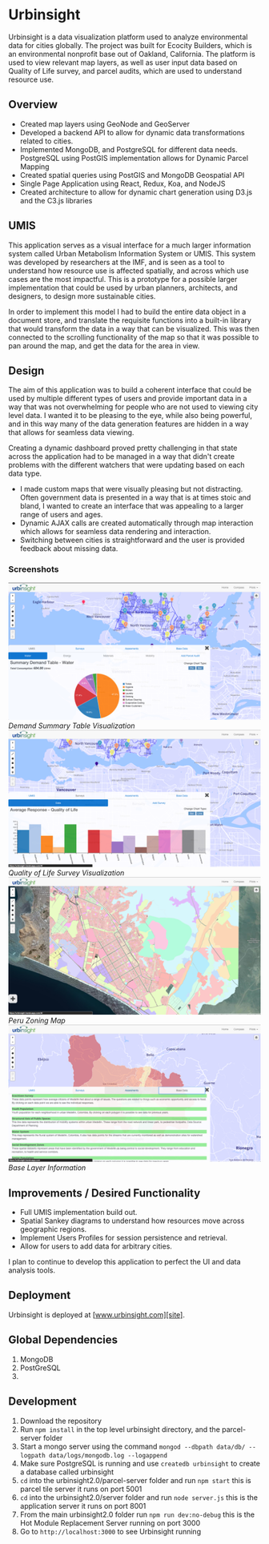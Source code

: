 # Urbinsight

Urbinsight is a data visualization platform used to analyze environmental data for cities globally. The project was built for Ecocity Builders, which is an environmental nonprofit base out of Oakland, California. The platform is used to view relevant map layers, as well as user input data based on Quality of Life survey, and parcel audits, which are used to understand resource use.

## Overview

* Created map layers using GeoNode and GeoServer
* Developed a backend API to allow for dynamic data transformations related to cities.
* Implemented MongoDB, and PostgreSQL for different data needs. PostgreSQL using PostGIS implementation allows for Dynamic Parcel Mapping
* Created spatial queries using PostGIS and MongoDB Geospatial API
* Single Page Application using React, Redux, Koa, and NodeJS
* Created architecture to allow for dynamic chart generation using D3.js and the C3.js libraries

## UMIS

This application serves as a visual interface for a much larger information system called Urban Metabolism Information System or UMIS. This system was developed by researchers at the IMF, and is seen as a tool to understand how resource use is affected spatially, and across which use cases are the most impactful. This is a prototype for a possible larger implementation that could be used by urban planners, architects, and designers, to design more sustainable cities.

In order to implement this model I had to build the entire data object in a document store, and translate the requisite functions into a built-in library that would transform the data in a way that can be visualized. This was then connected to the scrolling functionality of the map so that it was possible to pan around the map, and get the data for the area in view.

## Design

The aim of this application was to build a coherent interface that could be used by multiple different types of users and provide important data in a way that was not overwhelming for people who are not used to viewing city level data. I wanted it to be pleasing to the eye, while also being powerful, and in this way many of the data generation features are hidden in a way that allows for seamless data viewing.

Creating a dynamic dashboard proved pretty challenging in that state across the application had to be managed in a way that didn't create problems with the different watchers that were updating based on each data type.

* I made custom maps that were visually pleasing but not distracting. Often government data is presented in a way that is at times stoic and bland, I wanted to create an interface that was appealing to a larger range of users and ages.
* Dynamic AJAX calls are created automatically through map interaction which allows for seamless data rendering and interaction.
* Switching between cities is straightforward and the user is provided feedback about missing data.

### Screenshots
![Demand Summary Visualization](etc/umis_demand_summary.png "UMIS Demand Summary Table Visualization")
*Demand Summary Table Visualization*
![Quality of Life Survey Visualization](etc/qol_survey.png "Quality of Life Survey Visualization")
*Quality of Life Survey Visualization*
![Peru Zoning Map](etc/peru_zoning.png "Peru Zoning Map")
*Peru Zoning Map*
![Base Layer Information](etc/base_layer_info.png "Base Layer Information")
*Base Layer Information*

## Improvements / Desired Functionality
* Full UMIS implementation build out.
* Spatial Sankey diagrams to understand how resources move across geographic regions.
* Implement Users Profiles for session persistence and retrieval.
* Allow for users to add data for arbitrary cities.

I plan to continue to develop this application to perfect the UI and data analysis tools.

## Deployment

Urbinsight is deployed at [www.urbinsight.com][site].

[site]: http://www.urbinsight.com

## Global Dependencies
1. MongoDB
2. PostGreSQL
3. 
## Development
1. Download the repository
2. Run `npm install` in the top level urbinsight directory, and the parcel-server folder 
3. Start a mongo server using the command `mongod --dbpath data/db/ --logpath data/logs/mongodb.log --logappend`
4. Make sure PostgreSQL is running and use `createdb urbinsight` to create a database called urbinsight
5. `cd` into the urbinsight2.0/parcel-server folder and run `npm start` this is parcel tile server it runs on port 5001
6. `cd` into the urbinsight2.0/server folder and run `node server.js` this is the application server it runs on port 8001
7. From the main urbinsight2.0 folder run `npm run dev:no-debug` this is the Hot Module Replacement Server running on port 3000
8. Go to `http://localhost:3000` to see Urbinsight running
